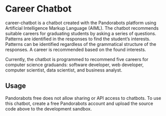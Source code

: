 # Career Chatbot
career-chatbot is a chatbot created with the Pandorabots platform using Artificial Intelligence Markup Language (AIML). The chatbot recommends suitable careers for graduating students by asking a series of questions. Patterns are identified in the responses to find the student’s interests. Patterns can be identified regardless of the grammatical structure of the responses. A career is recommended based on the found interests.

Currently, the chatbot is programmed to recommend five careers for computer science graduands: software developer, web developer, computer scientist, data scientist, and business analyst.
## Usage
Pandorabots free does not allow sharing or API access to chatbots. To use this chatbot, create a free Pandorabots account and upload the source code above to the development sandbox.
